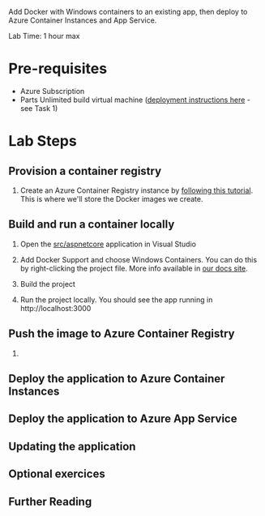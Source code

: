 Add Docker with Windows containers to an existing app, then deploy to Azure Container Instances and App Service.

Lab Time: 1 hour max

# Pre-requisites

* Azure Subscription
* Parts Unlimited build virtual machine ([deployment instructions here](http://microsoft.github.io/PartsUnlimited/configmgmt/200.4x-ConfigMgmt-CDwithWindowsContainersandVSTS.html) - see Task 1)

# Lab Steps

## Provision a container registry 
1. Create an Azure Container Registry instance by [following this tutorial](https://docs.microsoft.com/en-us/azure/container-registry/container-registry-get-started-portal). This is where we'll store the Docker images we create.

## Build and run a container locally

1. Open the [src/aspnetcore](./src/aspnetcore) application in Visual Studio

2. Add Docker Support and choose Windows Containers. You can do this by right-clicking the project file. More info available in [our docs site](https://docs.microsoft.com/en-us/aspnet/core/host-and-deploy/docker/visual-studio-tools-for-docker?view=aspnetcore-2.2#existing-app).

3. Build the project

4. Run the project locally. You should see the app running in http://localhost:3000

## Push the image to Azure Container Registry

1. 

## Deploy the application to Azure Container Instances

## Deploy the application to Azure App Service

## Updating the application

## Optional exercices

## Further Reading